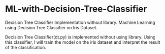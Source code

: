 # ML-with-Decision-Tree-Classifier
Decision Tree Classifier Implementation without library. Machine Learning using Decision Tree Classifier on Iris Dataset.

Decision Tree Classifier(dt.py) is implemented without using library. Using this classifier, I will train the model on the iris dataset and interpret the result of the classification.
